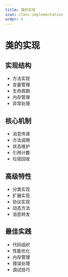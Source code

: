 ```yaml
---
title: 类的实现
icon: class-implementation
order: 4
---
```


# 类的实现

## 实现结构
- 方法实现
- 变量管理
- 生命周期
- 内存管理
- 异常处理

## 核心机制
- 消息传递
- 方法调用
- 状态维护
- 引用计数
- 垃圾回收

## 高级特性
- 分类实现
- 扩展实现
- 协议实现
- 动态方法
- 消息转发

## 最佳实践
- 代码组织
- 性能优化
- 内存管理
- 错误处理
- 调试技巧
